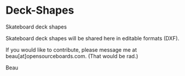 # Deck-Shapes
Skateboard deck shapes

Skateboard deck shapes will be shared here in editable formats (DXF).

If you would like to contribute, please message me at beau[at]opensourceboards.com.  (That would be rad.)

Beau
